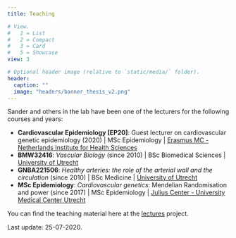 ```yaml
---
title: Teaching

# View.
#   1 = List
#   2 = Compact
#   3 = Card
#   5 = Showcase
view: 3

# Optional header image (relative to `static/media/` folder).
header:
  caption: ""
  image: "headers/banner_thesis_v2.png"
---
```


Sander and others in the lab have been one of the lecturers for the following courses and years:

* **Cardiovascular Epidemiology [EP20]**: Guest lecturer on cardiovascular genetic epidemiology (2020)  | MSc Epidemiology | [Erasmus MC - Netherlands Institute for Health Sciences](https://www.nihes.com/course/ep20_cardiovascular_epidemiology/)
* **BMW32416**: *Vascular Biology* (since 2010) | BSc Biomedical Sciences | [University of Utrecht](https://students.uu.nl/en/node/641/exchange-students/course-list-biomedical-sciences)
* **GNBA221506**: *Healthy arteries: the role of the arterial wall and the circulation* (since 2010)  | BSc Medicine | [University of Utrecht](https://students.uu.nl/gnk/geneeskunde-b/onderwijs/minors)
* **MSc Epidemiology**: *Cardiovascular genetics*: Mendelian Randomisation and power (since 2017)  | MSc Epidemiology | [Julius Center - University Medical Center Utrecht](http://portal.juliuscentrum.nl)

You can find the teaching material here at the [lectures](https://github.com/swvanderlaan/lectures) project.

Last update: 25-07-2020.
